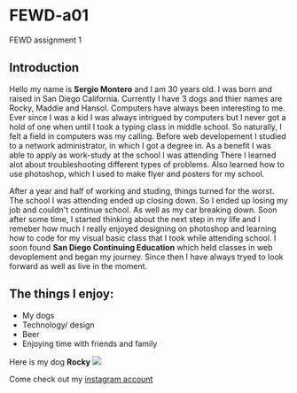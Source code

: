# FEWD-a01
FEWD assignment 1

## Introduction
 Hello my name is **Sergio Montero** and I am 30 years old. I was born and raised in San Diego California. Currently I have 3 dogs and thier names are Rocky, Maddie and Hansol. Computers have always been interesting to me. Ever since I was a kid I was always intrigued by computers but I never got a hold of one when until I took a typing class in middle school. So naturally, I felt a field in computers was my calling. Before web developement I studied to a network administrator, in which I got a degree in. As a benefit I was able to apply as work-study at the school I was attending There I learned alot about troubleshooting different types of problems. Also learned how to use photoshop, which I used to make  flyer and posters for my school.
 
 After a year and half of working and studing, things turned for the worst. The school I was attending ended up closing down. So I ended up losing my job and couldn't continue school. As well as my car breaking down. Soon after some time, I started thinking about the next step in my life and I remeber how much I really enjoyed designing on photoshop and learning how to code for my visual basic class that I took while attending school. I soon found **San Diego Continuing Education** which held classes in web devoplement and began my journey. Since then I have always tryed to look forward as well as live in the moment.
 
 ## The things I enjoy: ##
 * My dogs
 * Technology/ design
 * Beer
 * Enjoying time with friends and family
 
 Here is my dog **Rocky**
<a href='https://photos.google.com/share/AF1QipNTlXxLNsI94aAeY3gki7ptUwJpTcirEC0kOciKHsCGSfpUcRy_NDTMNGPINm1B4A?key=UVhUZm1iSDkzTnhzTTB2cHhpVlhRLW5aYkxmLWpn&source=ctrlq.org'><img src='https://lh3.googleusercontent.com/J9mgSlp49D16qILJSoOf-gUPjiTAm8WsFZhm-lJCbd263LNvQLk4vgVC3fipCj4N2nMstLlUYyOSMHPl11d2BjJDybnTmHe2TNdy3N-12s_5ClXNhjkCZ4DzztruE9X5CaTlVEb74w' /></a>

Come check out my [instagram account](https://www.instagram.com/surge_man/)
